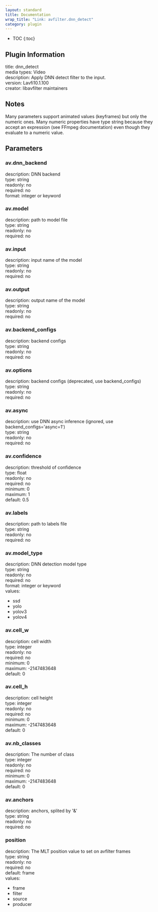 ```yaml
---
layout: standard
title: Documentation
wrap_title: "Link: avfilter.dnn_detect"
category: plugin
---
```

* TOC
{:toc}

## Plugin Information

title: dnn_detect  
media types:
Video  
description: Apply DNN detect filter to the input.  
version: Lavfi10.1.100  
creator: libavfilter maintainers  

## Notes

Many parameters support animated values (keyframes) but only the numeric ones. Many numeric properties have type string because they accept an expression (see FFmpeg documentation) even though they evaluate to a numeric value.

## Parameters

### av.dnn_backend

  
description:
DNN backend  
type: string  
readonly: no  
required: no  
format: integer or keyword  

### av.model

  
description:
path to model file  
type: string  
readonly: no  
required: no  

### av.input

  
description:
input name of the model  
type: string  
readonly: no  
required: no  

### av.output

  
description:
output name of the model  
type: string  
readonly: no  
required: no  

### av.backend_configs

  
description:
backend configs  
type: string  
readonly: no  
required: no  

### av.options

  
description:
backend configs (deprecated, use backend_configs)  
type: string  
readonly: no  
required: no  

### av.async

  
description:
use DNN async inference (ignored, use backend_configs=&#39;async=1&#39;)  
type: string  
readonly: no  
required: no  

### av.confidence

  
description:
threshold of confidence  
type: float  
readonly: no  
required: no  
minimum: 0  
maximum: 1  
default: 0.5  

### av.labels

  
description:
path to labels file  
type: string  
readonly: no  
required: no  

### av.model_type

  
description:
DNN detection model type  
type: string  
readonly: no  
required: no  
format: integer or keyword  
values:  

* ssd
* yolo
* yolov3
* yolov4

### av.cell_w

  
description:
cell width  
type: integer  
readonly: no  
required: no  
minimum: 0  
maximum: -2147483648  
default: 0  

### av.cell_h

  
description:
cell height  
type: integer  
readonly: no  
required: no  
minimum: 0  
maximum: -2147483648  
default: 0  

### av.nb_classes

  
description:
The number of class  
type: integer  
readonly: no  
required: no  
minimum: 0  
maximum: -2147483648  
default: 0  

### av.anchors

  
description:
anchors, splited by &#39;&amp;&#39;  
type: string  
readonly: no  
required: no  

### position

  
description:
The MLT position value to set on avfilter frames  
type: string  
readonly: no  
required: no  
default: frame  
values:  

* frame
* filter
* source
* producer


